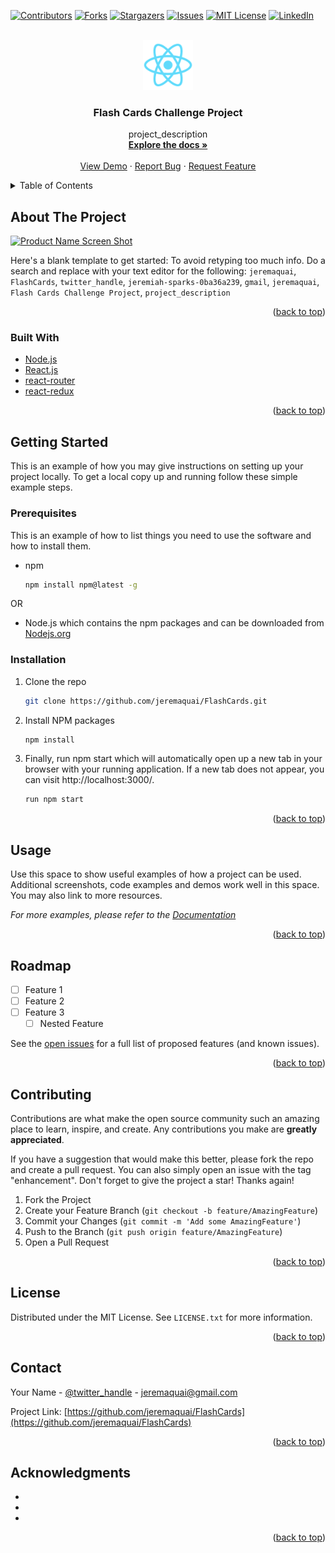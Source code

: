 <div id="top"></div>
<!--
*** Thanks for checking out the Best-README-Template. If you have a suggestion
*** that would make this better, please fork the repo and create a pull request
*** or simply open an issue with the tag "enhancement".
*** Don't forget to give the project a star!
*** Thanks again! Now go create something AMAZING! :D
-->



<!-- PROJECT SHIELDS -->
<!--
*** I'm using markdown "reference style" links for readability.
*** Reference links are enclosed in brackets [ ] instead of parentheses ( ).
*** See the bottom of this document for the declaration of the reference variables
*** for contributors-url, forks-url, etc. This is an optional, concise syntax you may use.
*** https://www.markdownguide.org/basic-syntax/#reference-style-links
-->
[![Contributors][contributors-shield]][contributors-url]
[![Forks][forks-shield]][forks-url]
[![Stargazers][stars-shield]][stars-url]
[![Issues][issues-shield]][issues-url]
[![MIT License][license-shield]][license-url]
[![LinkedIn][linkedin-shield]][linkedin-url]



<!-- PROJECT LOGO -->
<br />
<div align="center">
  <a href="https://github.com/jeremaquai/FlashCards">
    <img src="./public/logo192.png" alt="Logo" width="80" height="80">
  </a>

<h3 align="center">Flash Cards Challenge Project</h3>

  <p align="center">
    project_description
    <br />
    <a href="https://github.com/jeremaquai/FlashCards"><strong>Explore the docs »</strong></a>
    <br />
    <br />
    <a href="https://github.com/jeremaquai/FlashCards">View Demo</a>
    ·
    <a href="https://github.com/jeremaquai/FlashCards/issues">Report Bug</a>
    ·
    <a href="https://github.com/jeremaquai/FlashCards/issues">Request Feature</a>
  </p>
</div>



<!-- TABLE OF CONTENTS -->
<details>
  <summary>Table of Contents</summary>
  <ol>
    <li>
      <a href="#about-the-project">About The Project</a>
      <ul>
        <li><a href="#built-with">Built With</a></li>
      </ul>
    </li>
    <li>
      <a href="#getting-started">Getting Started</a>
      <ul>
        <li><a href="#prerequisites">Prerequisites</a></li>
        <li><a href="#installation">Installation</a></li>
      </ul>
    </li>
    <li><a href="#usage">Usage</a></li>
    <li><a href="#roadmap">Roadmap</a></li>
    <li><a href="#contributing">Contributing</a></li>
    <li><a href="#license">License</a></li>
    <li><a href="#contact">Contact</a></li>
    <li><a href="#acknowledgments">Acknowledgments</a></li>
  </ol>
</details>



<!-- ABOUT THE PROJECT -->
## About The Project

[![Product Name Screen Shot][product-screenshot]](https://example.com)

Here's a blank template to get started: To avoid retyping too much info. Do a search and replace with your text editor for the following: `jeremaquai`, `FlashCards`, `twitter_handle`, `jeremiah-sparks-0ba36a239`, `gmail`, `jeremaquai`, `Flash Cards Challenge Project`, `project_description`

<p align="right">(<a href="#top">back to top</a>)</p>



### Built With

* [Node.js](https://nodejs.org/en/)
* [React.js](https://reactjs.org/)
* [react-router](https://reactrouter.com/en/main)
* [react-redux](https://react-redux.js.org)


<p align="right">(<a href="#top">back to top</a>)</p>



<!-- GETTING STARTED -->
## Getting Started

This is an example of how you may give instructions on setting up your project locally.
To get a local copy up and running follow these simple example steps.

### Prerequisites

This is an example of how to list things you need to use the software and how to install them.
* npm
  ```sh
  npm install npm@latest -g
  ```
OR

* Node.js which contains the npm packages and can be downloaded from [Nodejs.org](https://nodejs.org/en/)
### Installation


1. Clone the repo
   ```sh
   git clone https://github.com/jeremaquai/FlashCards.git
   ```
2. Install NPM packages
   ```sh
   npm install
   ```
3. Finally, run npm start which will automatically open up a new tab in your browser with your running application. If a new tab does not appear, you can visit http://localhost:3000/.
   ```sh
   run npm start
   ```

<p align="right">(<a href="#top">back to top</a>)</p>



<!-- USAGE EXAMPLES -->
## Usage

Use this space to show useful examples of how a project can be used. Additional screenshots, code examples and demos work well in this space. You may also link to more resources.

_For more examples, please refer to the [Documentation](https://example.com)_

<p align="right">(<a href="#top">back to top</a>)</p>



<!-- ROADMAP -->
## Roadmap

- [ ] Feature 1
- [ ] Feature 2
- [ ] Feature 3
    - [ ] Nested Feature

See the [open issues](https://github.com/jeremaquai/FlashCards/issues) for a full list of proposed features (and known issues).

<p align="right">(<a href="#top">back to top</a>)</p>



<!-- CONTRIBUTING -->
## Contributing

Contributions are what make the open source community such an amazing place to learn, inspire, and create. Any contributions you make are **greatly appreciated**.

If you have a suggestion that would make this better, please fork the repo and create a pull request. You can also simply open an issue with the tag "enhancement".
Don't forget to give the project a star! Thanks again!

1. Fork the Project
2. Create your Feature Branch (`git checkout -b feature/AmazingFeature`)
3. Commit your Changes (`git commit -m 'Add some AmazingFeature'`)
4. Push to the Branch (`git push origin feature/AmazingFeature`)
5. Open a Pull Request

<p align="right">(<a href="#top">back to top</a>)</p>



<!-- LICENSE -->
## License

Distributed under the MIT License. See `LICENSE.txt` for more information.

<p align="right">(<a href="#top">back to top</a>)</p>



<!-- CONTACT -->
## Contact

Your Name - [@twitter_handle](https://twitter.com/twitter_handle) - jeremaquai@gmail.com

Project Link: [https://github.com/jeremaquai/FlashCards](https://github.com/jeremaquai/FlashCards)

<p align="right">(<a href="#top">back to top</a>)</p>



<!-- ACKNOWLEDGMENTS -->
## Acknowledgments

* []()
* []()
* []()

<p align="right">(<a href="#top">back to top</a>)</p>



<!-- MARKDOWN LINKS & IMAGES -->
<!-- https://www.markdownguide.org/basic-syntax/#reference-style-links -->
[contributors-shield]: https://img.shields.io/github/contributors/jeremaquai/FlashCards.svg?style=for-the-badge
[contributors-url]: https://github.com/jeremaquai/FlashCards/graphs/contributors
[forks-shield]: https://img.shields.io/github/forks/jeremaquai/FlashCards.svg?style=for-the-badge
[forks-url]: https://github.com/jeremaquai/FlashCards/network/members
[stars-shield]: https://img.shields.io/github/stars/jeremaquai/FlashCards.svg?style=for-the-badge
[stars-url]: https://github.com/jeremaquai/FlashCards/stargazers
[issues-shield]: https://img.shields.io/github/issues/jeremaquai/FlashCards.svg?style=for-the-badge
[issues-url]: https://github.com/jeremaquai/FlashCards/issues
[license-shield]: https://img.shields.io/github/license/jeremaquai/FlashCards.svg?style=for-the-badge
[license-url]: https://github.com/jeremaquai/FlashCards/blob/master/LICENSE.txt
[linkedin-shield]: https://img.shields.io/badge/-LinkedIn-black.svg?style=for-the-badge&logo=linkedin&colorB=555
[linkedin-url]: https://linkedin.com/in/jeremiah-sparks-0ba36a239
[product-screenshot]: images/screenshot.png
